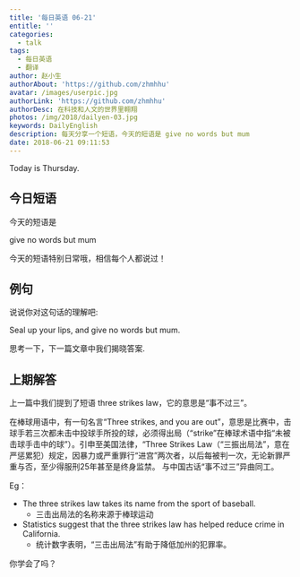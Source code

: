 ```yaml
---
title: '每日英语 06-21'
entitle: ''
categories:
  - talk
tags:
  - 每日英语
  - 翻译
author: 赵小生
authorAbout: 'https://github.com/zhmhhu'
avatar: /images/userpic.jpg
authorLink: 'https://github.com/zhmhhu'
authorDesc: 在科技和人文的世界里翱翔
photos: /img/2018/dailyen-03.jpg
keywords: DailyEnglish
description: 每天分享一个短语，今天的短语是 give no words but mum
date: 2018-06-21 09:11:53
---
```


Today is Thursday. 

## 今日短语

今天的短语是

give no words but mum

今天的短语特别日常哦，相信每个人都说过！

## 例句

说说你对这句话的理解吧:

Seal up your lips, and give no words but mum. 

思考一下，下一篇文章中我们揭晓答案.

## 上期解答

上一篇中我们提到了短语 three strikes law，它的意思是“事不过三”。

在棒球用语中，有一句名言“Three strikes, and you are out”，意思是比赛中，击球手若三次都未击中投球手所投的球，必须得出局（“strike”在棒球术语中指“未被击球手击中的球”）。引申至美国法律，“Three Strikes Law（“三振出局法”，意在严惩累犯）规定，因暴力或严重罪行“进宫”两次者，以后每被判一次，无论新罪严重与否，至少得服刑25年甚至是终身监禁。 与中国古话“事不过三”异曲同工。

Eg：
-  The three strikes law takes its name from the sport of baseball.
   - 三击出局法的名称来源于棒球运动
-  Statistics suggest that the three strikes law has helped reduce crime in California. 
   - 统计数字表明，“三击出局法”有助于降低加州的犯罪率。

你学会了吗？
